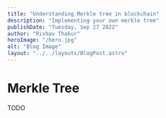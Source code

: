```yaml
---
title: "Understanding Merkle tree in blockchain"
description: "Implementing your own merkle tree"
publishDate: "Tuesday, Sep 27 2022"
author: "Rishav Thakur"
heroImage: "/hero.jpg"
alt: "Blog Image"
layout: "../../layouts/BlogPost.astro"
---
```


# Merkle Tree 
TODO
